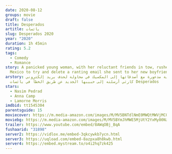 ```yaml
---
date: 2020-08-12
groups: movie
draft: false
title: Desperados
artitle: يائسات
slug: Desperados 2020
year: "2020"
duration: 1h 45min
rating: 5.2
tags:
  - Comedy
  - Romance
story: A panicked young woman, with her reluctant friends in tow, rushes to
  Mexico to try and delete a ranting email she sent to her new boyfriend.
arstory: تسرع شابة مذعورة مع أصدقائها إلى المكسيك في محاولة لحذف بريد إلكتروني
  كارثي أرسلته إلى حبيبها الجديد عن طريق الخطأ في يائسات Desperados
stars:
  - Nasim Pedrad
  - Anna Camp
  - Lamorne Morris
imdbid: tt1545304
parentsguide: 15
moviecover: https://m.media-amazon.com/images/M/MV5BNTdlNmE0MWQtMWVjMC00MzRiLWJhN2MtN2NjNDFlNDg3MTY1XkEyXkFqcGdeQXVyODc0OTEyNDU@._V1_SY1000_CR0,0,713,1000_AL_.jpg
moviebg: https://m.media-amazon.com/images/M/MV5BYmJhMWE5MjUtY2YxMy00NzE2LWFjMDMtMTZmNTE5NjI5NWRkXkEyXkFqcGdeQXVyNzI1NzMxNzM@._V1_.jpg
trailer: https://www.youtube.com/embed/8AWqOBj_BqA
fushaarid: "31898"
server2: https://vidlox.me/embed-3qkcywkb7ycn.html
server3: https://uqload.com/embed-8azpxa8h8kwb.html
server4: https://embed.mystream.to/o4i2hq7zk425
---
```

